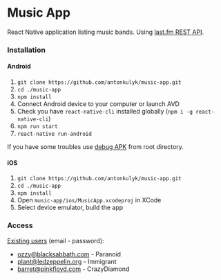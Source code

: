 # Music App

React Native application listing music bands. Using [last.fm REST API](https://www.last.fm/api/rest).

### Installation
#### Android
1. `git clone https://github.com/antonkulyk/music-app.git`
2. `cd ./music-app`
3. `npm install`
4. Connect Android device to your computer or launch AVD
5. Check you have `react-native-cli` installed globally (`npm i -g react-native-cli`)
6. `npm run start`
7. `react-native run-android`

If you have some troubles use [debug APK](https://github.com/antonkulyk/music-app/blob/master/music-app-debug.apk) from root directory.

#### iOS
1. `git clone https://github.com/antonkulyk/music-app.git`
2. `cd ./music-app`
3. `npm install`
4. Open `music-app/ios/MusicApp.xcodeproj` in XCode
3. Select device emulator, build the app

### Access
[Existing users](https://github.com/antonkulyk/music-app/blob/master/src/config/auth.js) (email - password):
* ozzy@blacksabbath.com - Paranoid
* plant@ledzeppelin.org - Immigrant
* barret@pinkfloyd.com - CrazyDiamond